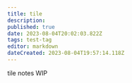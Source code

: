 ```yaml
---
title: tile
description: 
published: true
date: 2023-08-04T20:02:03.822Z
tags: test-tag
editor: markdown
dateCreated: 2023-08-04T19:57:14.118Z
---
```


tile notes WIP